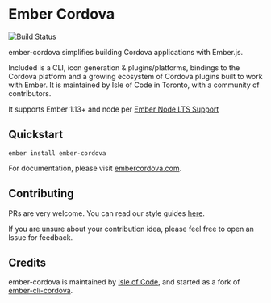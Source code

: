# Ember Cordova

[![Build Status](https://travis-ci.org/isleofcode/corber.svg?branch=master)](https://travis-ci.org/isleofcode/corber)

ember-cordova simplifies building Cordova applications with Ember.js.

Included is a CLI, icon generation & plugins/platforms, bindings to the Cordova platform and a growing ecosystem of Cordova plugins built to work with Ember. It is maintained by Isle of Code in Toronto, with a community of contributors.

It supports Ember 1.13+ and node per [Ember Node LTS Support](http://emberjs.com/blog/2016/09/07/ember-node-lts-support.html)

## Quickstart

`ember install ember-cordova`

For documentation, please visit [embercordova.com](http://embercordova.com).

## Contributing

PRs are very welcome. You can read our style guides [here](https://github.com/isleofcode/style-guide).

If you are unsure about your contribution idea, please feel free to
open an Issue for feedback.

## Credits

ember-cordova is maintained by [Isle of Code](https://isleofcode.com), and started as a fork of [ember-cli-cordova](https://github.com/poetic/ember-cli-cordova).
